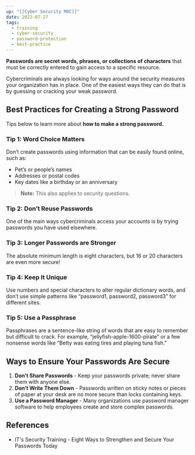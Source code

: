 ```yaml
---
up: "[[Cyber Security MOC]]"
date: 2022-07-27
tags:
  - training
  - cyber-security
  - password-protection
  - best-practice
---
```

**Passwords are secret words, phrases, or collections of characters** that must be correctly entered to gain access to a specific resource.

Cybercriminals are always looking for ways around the security measures your organization has in place. One of the easiest ways they can do that is by guessing or cracking your weak password.

## Best Practices for Creating a Strong Password
Tips below to learn more about **how to make a strong password.**

### Tip 1: Word Choice Matters
Don’t create passwords using information that can be easily found online, such as:
-   Pet’s or people’s names
-   Addresses or postal codes
-   Key dates like a birthday or an anniversary

>**Note:** This also applies to security questions.

### Tip 2: Don’t Reuse Passwords
One of the main ways cybercriminals access your accounts is by trying passwords you have used elsewhere.

### Tip 3: Longer Passwords are Stronger
The absolute minimum length is eight characters, but 16 or 20 characters are even more secure!

### Tip 4: Keep It Unique
Use numbers and special characters to alter regular dictionary words, and don’t use simple patterns like “password1, password2, password3” for different sites.

### Tip 5: Use a Passphrase
Passphrases are a sentence-like string of words that are easy to remember but difficult to crack. For example, “jellyfish-apple-1600-pirate” or a few nonsense words like “Betty was eating tires and playing tuna fish.”


## Ways to Ensure Your Passwords Are Secure
1. **Don’t Share Passwords** - Keep your passwords private; never share them with anyone else.
2. **Don’t Write Them Down** - Passwords written on sticky notes or pieces of paper at your desk are no more secure than locks containing keys.
3. **Use a Password Manager** - Many organizations use password manager software to help employees create and store complex passwords.

## References
- IT's Security Training - Eight Ways to Strengthen and Secure Your Passwords Today